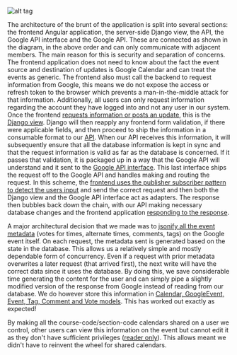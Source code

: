 ![alt tag](https://raw.githubusercontent.com/csc301-fall2014/Proj-Morning-Team2-repo/master/Phase4/architecture.png?token=ACiBvY26Soz9_blBv0WL_A_Xe-adt-vlks5UhV7DwA%3D%3D)

The architecture of the brunt of the application is split into several sections: the frontend Angular application, the server-side Django view, the API, the Google API interface and the Google API. These are connected as shown in the diagram, in the above order and can only communicate with adjacent members. The main reason for this is security and separation of concerns. The frontend application does not need to know about the fact the event source and destination of updates is Google Calendar and can treat the events as generic. The frontend also must call the backend to request information from Google, this means we do not expose the access or refresh token to the browser which prevents a man-in-the-middle attack for that information. Additionally, all users can only request information regarding the account they have logged into and not any user in our system. Once the frontend [requests information or posts an update](https://github.com/csc301-fall2014/Proj-Morning-Team2-repo/blob/master/AbArticulus/time_table/static_src/js/services/timeTableCalendarService.js), this is the [Django view](https://github.com/csc301-fall2014/Proj-Morning-Team2-repo/blob/master/AbArticulus/time_table/views.py#L100). Django will then reapply any frontend form validation, if there were applicable fields, and then proceed to ship the information in a consumable format to our [API](https://github.com/csc301-fall2014/Proj-Morning-Team2-repo/blob/master/AbArticulus/api/interfaces/api_interface.py#L100). When our API receives this information, it will subsequently ensure that all the database information is kept in sync and that the request information is valid as far as the database is concerned. If it passes that validation, it is packaged up in a way that the Google API will understand and it sent to the [Google API interface](https://github.com/csc301-fall2014/Proj-Morning-Team2-repo/blob/master/AbArticulus/api/interfaces/google_api_interface.py#L41). This last interface ships the request off to the Google API and handles making and routing the request. In this scheme, the [frontend uses the publisher subscriber pattern to detect the users input](https://github.com/csc301-fall2014/Proj-Morning-Team2-repo/blob/master/AbArticulus/time_table/static_src/js/controllers/ngCalendarCtrl.js#L115) and send the correct request and then both the Django view and the Google API interface act as adapters. The response then bubbles back down the chain, with our API making necessary database changes and the frontend application [responding to the response](https://github.com/csc301-fall2014/Proj-Morning-Team2-repo/blob/master/AbArticulus/time_table/static_src/js/controllers/ngCalendarCtrl.js#L119).

A major architectural decision that we made was to [jsonify all the event metadata](https://github.com/csc301-fall2014/Proj-Morning-Team2-repo/blob/master/AbArticulus/api/interfaces/api_interface.py#L322) (votes for times, alternate times, comments, tags) on the Google event itself. On each request, the metadata sent is generated based on the state in the database. This allows us a relatively simple and mostly dependable form of concurrency. Even if a request with prior metadata overwrites a later request (that arrived first), the next write will have the correct data since it uses the database. By doing this, we save considerable time generating the content for the user and can simply pipe a slightly modified version of the response from Google instead of reading from our database. We do however store this information in [Calendar, GoogleEvent, Event, Tag, Comment and Vote models](https://github.com/csc301-fall2014/Proj-Morning-Team2-repo/blob/master/AbArticulus/abcalendar/models.py). This has worked out exactly as expected!

By making all the course-code/section-code calendars shared on a user we control, other users can view this information on the event but cannot edit it as they don't have sufficient privileges ([reader only](https://github.com/csc301-fall2014/Proj-Morning-Team2-repo/blob/master/AbArticulus/api/interfaces/api_interface.py#L107)). This allows meant we didn't have to reinvent the wheel for shared calendars.
